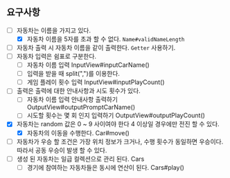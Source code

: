 ## 요구사항
- [ ] 자동차는 이름을 가지고 있다.
    - [X] 자동차 이름을 5자를 초과 할 수 없다. `Name#validNameLength`
- [ ] 자동차 출력 시 자동차 이름을 같이 출력한다. `Getter` 사용하기.
- [ ] 자동차 입력은 쉼표로 구분한다.
  - [ ] 자동차 이름 입력 InputView#inputCarName()
  - [ ] 입력을 받을 때 split(",")를 이용한다.
  - [ ] 게임 플레이 횟수 입력 InputView#inputPlayCount()
- [ ] 출력은 출력에 대한 안내사항과 시도 횟수가 있다.
  - [ ] 자동차 이름 입력 안내사항 출력하기 OutputView#outputPromptCarName()
  - [ ] 시도할 횟수는 몇 회 인지 입력하기 OutputView#outputPlayCount()
- [X] 자동차는 random 값은 0 ~ 9 사이여야 한다 4 이상일 경우에만 전진 할 수 있다.
  - [X] 자동차의 이동을 수행한다. Car#move()
- [ ] 자동차가 우승 할 조건은 가장 위치 정보가 크거나, 수행 횟수가 동일하면 우승이다. 따라서 공동 우승이 발생 할 수 있다.
- [ ] 생성 된 자동차는 일급 컬렉션으로 관리 된다. Cars
  - [ ] 경기에 참여하는 자동차들은 동시에 연산이 된다. Cars#play()